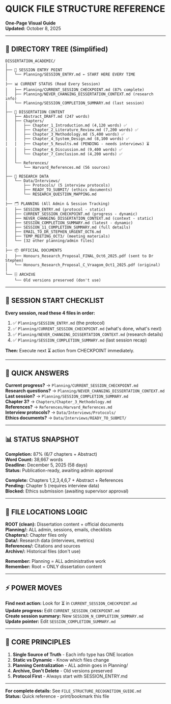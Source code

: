 # QUICK FILE STRUCTURE REFERENCE
**One-Page Visual Guide**  
**Updated:** October 8, 2025

---

## 📁 DIRECTORY TREE (Simplified)

```
DISSERTATION_ACADEMIC/
│
├── 🎯 SESSION ENTRY POINT
│   └── Planning/SESSION_ENTRY.md ← START HERE EVERY TIME
│
├── 📊 CURRENT STATUS (Read Every Session)
│   ├── Planning/CURRENT_SESSION_CHECKPOINT.md (87% complete)
│   ├── Planning/NEVER_CHANGING_DISSERTATION_CONTEXT.md (research info)
│   └── Planning/SESSION_COMPLETION_SUMMARY.md (last session)
│
├── 📝 DISSERTATION CONTENT
│   ├── Abstract_DRAFT.md (247 words)
│   ├── Chapters/
│   │   ├── Chapter_1_Introduction.md (4,120 words) ✅
│   │   ├── Chapter_2_Literature_Review.md (7,200 words) ✅
│   │   ├── Chapter_3_Methodology.md (5,400 words) ✅
│   │   ├── Chapter_4_System_Design.md (8,100 words) ✅
│   │   ├── Chapter_5_Results.md (PENDING - needs interviews) ⏳
│   │   ├── Chapter_6_Discussion.md (9,400 words) ✅
│   │   └── Chapter_7_Conclusion.md (4,200 words) ✅
│   │
│   └── References/
│       └── Harvard_References.md (56 sources)
│
├── 📂 RESEARCH DATA
│   └── Data/Interviews/
│       ├── Protocols/ (5 interview protocols)
│       ├── READY_TO_SUBMIT/ (ethics documents)
│       └── RESEARCH_QUESTION_MAPPING.md
│
├── 🗂️ PLANNING (All Admin & Session Tracking)
│   ├── SESSION_ENTRY.md (protocol - static)
│   ├── CURRENT_SESSION_CHECKPOINT.md (progress - dynamic)
│   ├── NEVER_CHANGING_DISSERTATION_CONTEXT.md (context - static)
│   ├── SESSION_COMPLETION_SUMMARY.md (latest - dynamic)
│   ├── SESSION_11_COMPLETION_SUMMARY.md (full details)
│   ├── EMAIL_TO_DR_STEPHEN_URGENT_OCT6.md
│   ├── TEMP_MEETING_OCT3/ (meeting materials)
│   └── [32 other planning/admin files]
│
├── 📦 OFFICIAL DOCUMENTS
│   ├── Honours_Research_Proposal_FINAL_Oct6_2025.pdf (sent to Dr Stephen)
│   └── Honours_Research_Proposal_C_Vraagom_Oct1_2025.pdf (original)
│
└── 🗄️ ARCHIVE
    └── Old versions preserved (don't use)
```

---

## 🚀 SESSION START CHECKLIST

**Every session, read these 4 files in order:**

1. ✅ `Planning/SESSION_ENTRY.md` (the protocol)
2. ✅ `Planning/CURRENT_SESSION_CHECKPOINT.md` (what's done, what's next)
3. ✅ `Planning/NEVER_CHANGING_DISSERTATION_CONTEXT.md` (research details)
4. ✅ `Planning/SESSION_COMPLETION_SUMMARY.md` (last session recap)

**Then:** Execute next ⏳ action from CHECKPOINT immediately.

---

## 🎯 QUICK ANSWERS

**Current progress?** → `Planning/CURRENT_SESSION_CHECKPOINT.md`  
**Research questions?** → `Planning/NEVER_CHANGING_DISSERTATION_CONTEXT.md`  
**Last session?** → `Planning/SESSION_COMPLETION_SUMMARY.md`  
**Chapter 3?** → `Chapters/Chapter_3_Methodology.md`  
**References?** → `References/Harvard_References.md`  
**Interview protocols?** → `Data/Interviews/Protocols/`  
**Ethics documents?** → `Data/Interviews/READY_TO_SUBMIT/`  

---

## 📊 STATUS SNAPSHOT

**Completion:** 87% (6/7 chapters + Abstract)  
**Word Count:** 38,667 words  
**Deadline:** December 5, 2025 (58 days)  
**Status:** Publication-ready, awaiting admin approval  

**Complete:** Chapters 1,2,3,4,6,7 + Abstract + References  
**Pending:** Chapter 5 (requires interview data)  
**Blocked:** Ethics submission (awaiting supervisor approval)  

---

## 🔧 FILE LOCATIONS LOGIC

**ROOT (clean):** Dissertation content + official documents  
**Planning/:** ALL admin, sessions, emails, checklists  
**Chapters/:** Chapter files only  
**Data/:** Research data (interviews, metrics)  
**References/:** Citations and sources  
**Archive/:** Historical files (don't use)  

**Remember:** Planning = ALL administrative work  
**Remember:** Root = ONLY dissertation content  

---

## ⚡ POWER MOVES

**Find next action:** Look for ⏳ in `CURRENT_SESSION_CHECKPOINT.md`  
**Update progress:** Edit `CURRENT_SESSION_CHECKPOINT.md`  
**Create session summary:** New `SESSION_N_COMPLETION_SUMMARY.md`  
**Update pointer:** Edit `SESSION_COMPLETION_SUMMARY.md`  

---

## 🎯 CORE PRINCIPLES

1. **Single Source of Truth** - Each info type has ONE location
2. **Static vs Dynamic** - Know which files change
3. **Planning Centralization** - ALL admin goes in Planning/
4. **Archive, Don't Delete** - Old versions preserved
5. **Protocol First** - Always start with SESSION_ENTRY.md

---

**For complete details:** See `FILE_STRUCTURE_RECOGNITION_GUIDE.md`  
**Status:** Quick reference - print/bookmark this file
